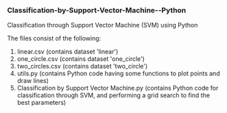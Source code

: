 ### Classification-by-Support-Vector-Machine--Python
 Classification through Support Vector Machine (SVM) using Python
 <br>
 
 The files consist of the following: 
 <br>
 1. linear.csv (contains dataset 'linear') 
 2. one_circle.csv (contains dataset 'one_circle')
 3. two_circles.csv (contains dataset 'two_circle')
 4. utils.py (contains Python code having some functions to plot points and draw lines)
 5. Classification by Support Vector Machine.py (contains Python code for classification through SVM, and performing a grid search to find the best parameters)
